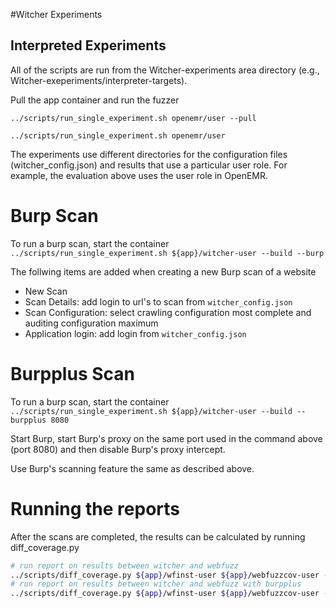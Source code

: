 
#Witcher Experiments

## Interpreted Experiments

All of the scripts are run from the Witcher-experiments area directory (e.g., Witcher-exeperiments/interpreter-targets).

Pull the app container and run the fuzzer

`../scripts/run_single_experiment.sh openemr/user --pull`

`../scripts/run_single_experiment.sh openemr/user `

The experiments use different directories for the configuration files (witcher_config.json) and results that use a particular user role.
For example, the evaluation above uses the user role in OpenEMR.


# Burp Scan
To run a burp scan, start the container
`../scripts/run_single_experiment.sh ${app}/witcher-user --build --burp`

The follwing items are added when creating a new Burp scan of a website
- New Scan
- Scan Details: add login to url's to scan from `witcher_config.json`
- Scan Configuration: select crawling configuration most complete and auditing configuration maximum
- Application login: add login from `witcher_config.json`

# Burpplus Scan
To run a burp scan, start the container
`../scripts/run_single_experiment.sh ${app}/witcher-user --build --burpplus 8080`

Start Burp, start Burp's proxy on the same port used in the command above (port 8080) and then disable Burp's proxy intercept.

Use Burp's scanning feature the same as described above.

# Running the reports
After the scans are completed, the results can be calculated by running diff_coverage.py
```bash
# run report on results between witcher and webfuzz
../scripts/diff_coverage.py ${app}/wfinst-user ${app}/webfuzzcov-user --force_match
# run report on results between witcher and webfuzz with burpplus
../scripts/diff_coverage.py ${app}/wfinst-user ${app}/webfuzzcov-user --witcher ${app}/wfinst-burpplus --force_match
```









